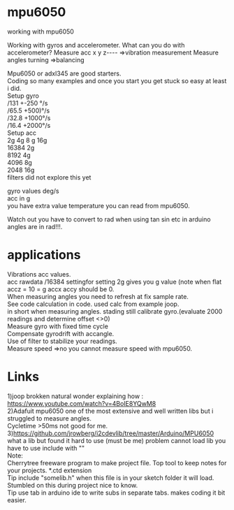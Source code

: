 # mpu6050
working with mpu6050

Working with gyros and accelerometer.
What can you do with accelerometer?
Measure acc x y z---- =>vibration measurement
Measure angles turning =>balancing

Mpu6050 or adxl345 are good starters.<br />
Coding so many examples and once you start you get stuck so easy at least i did.<br />
Setup gyro <br />
/131   +-250 °/s<br />
/65.5  +500)°/s<br />
/32.8  +1000°/s<br />
/16.4  +2000°/s<br />
Setup acc<br />
2g 4g 8 g 16g<br />
16384 2g<br />
8192 4g<br />
4096 8g<br />
2048 16g<br />
filters did not explore this yet<br />

gyro values deg/s<br />
acc in g<br />
you have extra value temperature you can read from mpu6050.<br />

Watch out you have to convert to rad when using tan sin etc in arduino angles are in rad!!!.<br />

# applications

Vibrations acc values. <br />
    acc rawdata /16384 settingfor setting 2g gives you g value (note when flat accz = 10 = g accx accy should be 0.<br />
When measuring angles you need to refresh at fix sample rate.<br />
   See code calculation in code. used calc from example joop.<br />
   in short when measuring angles.
   stading still calibrate gyro.(evaluate 2000 readings and determine offset <>0)<br />
   Measure gyro with fixed time cycle<br />
   Compensate gyrodrift with accangle.<br />
   Use of filter to stabilize your readings.<br /> 
Measure speed =>no you cannot measure speed with mpu6050.<br />


#  Links
1)joop brokken natural wonder explaining how : https://www.youtube.com/watch?v=4BoIE8YQwM8 <br />
2)Adafuit mpu6050 one of the most extensive and well written libs but i struggled to measure angles.<br />
     Cycletime >50ms not good for me. <br />
3)https://github.com/jrowberg/i2cdevlib/tree/master/Arduino/MPU6050 <br />
     what a lib but found it hard to use (must be me) problem cannot load lib you have to use include with "" <br />
Note:<br />
Cherrytree freeware program to make project file. Top tool to keep notes for your projects. *.ctd extension<br />
Tip include "somelib.h" when this file is in your sketch folder it will load. Stumbled on this during project nice to know.<br />
Tip use tab in arduino ide to write subs in separate tabs. makes coding it bit easier.<br />


